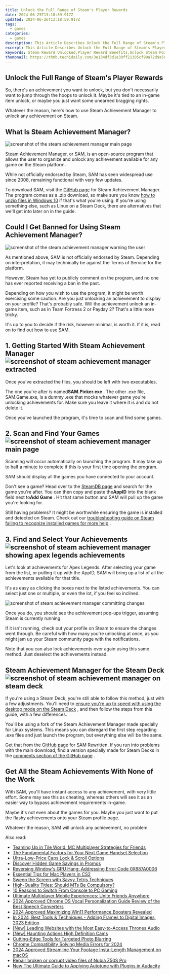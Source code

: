 ```yaml
---
title: Unlock the Full Range of Steam's Player Rewards
date: 2024-06-25T13:18:59.917Z
updated: 2024-06-26T13:18:59.917Z
tags:
  - games
categories:
  - games
description: This Article Describes Unlock the Full Range of Steam's Player Rewards
excerpt: This Article Describes Unlock the Full Range of Steam's Player Rewards
keywords: Steam Reward Unlocked,Player Reward Benefits,Unlock Steam Points,Maximize Player Rewards,Steam Rewards System,Gain Steam XP,Unlock Full Rewards
thumbnail: https://thmb.techidaily.com/3e134df3d1e30ff21305cf90a72d9a508b70a320e15fdc18733cb673b02e8a47.jpg
---
```


## Unlock the Full Range of Steam's Player Rewards

 So, there's an achievement you want to unlock, but you don't necessarily want to jump through the hoops to unlock it. Maybe it's tied to an in-game item unlock, or maybe you just want some unearned bragging rights.

 Whatever the reason, here's how to use Steam Achievement Manager to unlock any achievement on Steam.

## What Is Steam Achievement Manager?

![screenshot of the steam achievement manager main page](https://static1.makeuseofimages.com/wordpress/wp-content/uploads/2022/08/screenshot_of_steam_achievement_manager_main_page.jpg)

 Steam Achievement Manager, or SAM, is an open-source program that allows the user to organize and unlock any achievement available for any game on the Steam platform.

 While not officially endorsed by Steam, SAM has seen widespread use since 2008, remaining functional with very few updates.

 To download SAM, visit the [GitHub page](https://github.com/gibbed/SteamAchievementManager) for Steam Achievement Manager. The program comes as a .zip download, so make sure you know [how to unzip files in Windows 10](https://www.makeuseof.com/unzip-files-windows-10/) if that's what you're using. If you're using something else, such as Linux on a Steam Deck, there are alternatives that we'll get into later on in the guide.

## Could I Get Banned for Using Steam Achievement Manager?

![screenshot of the steam achievement manager warning the user](https://static1.makeuseofimages.com/wordpress/wp-content/uploads/2022/08/screenshot_of_steam_achievement_manager_warning_statistics.jpg)

 As mentioned above, SAM is not officially endorsed by Steam. Depending on interpretation, it may technically be against the Terms of Service for the platform.

 However, Steam has yet to publicly comment on the program, and no one has ever reported receiving a ban in the past.

 Depending on how you wish to use the program, it might be worth exercising some caution. Are you just unlocking an achievement to display on your profile? That's probably safe. Will the achievement unlock an in-game item, such as in Team Fortress 2 or Payday 2? That's a little more tricky.

 It's up to you to decide if the risk, however minimal, is worth it. If it is, read on to find out how to use SAM.

## 1\. Getting Started With Steam Achievement Manager ![screenshot of steam achievement manager extracted](https://static1.makeuseofimages.com/wordpress/wp-content/uploads/2022/08/screenshot_of_steam_achievement_manager_extracted_to_folder.jpg)

 Once you've extracted the files, you should be left with two executables.

 The one you're after is named**SAM.Picker.exe** . The other .exe file, SAM.Game.exe, is a dummy .exe that mocks whatever game you're unlocking achievements for. Make sure you leave it where it is and do not delete it.

 Once you've launched the program, it's time to scan and find some games.

## 2\. Scan and Find Your Games ![screenshot of steam achievement manager main page](https://static1.makeuseofimages.com/wordpress/wp-content/uploads/2022/08/screenshot_of_steam_achievement_manager_main_page_1.jpg)

 Scanning will occur automatically on launching the program. It may take up to half a minute to complete if this is your first time opening the program.

SAM should display all the games you have connected to your account.

 Don't see a game? Head over to the [SteamDB page](https://steamdb.info/apps/) and search for the game you're after. You can then copy and paste the**AppID** into the blank field next to**Add Game** . Hit that same button and SAM will pull up the game you're looking for.

 Still having problems? It might be worthwhile ensuring the game is installed and detected on Steam. Check out our [troubleshooting guide on Steam failing to recognize installed games for more help](https://www.makeuseof.com/steam-not-recognizing-installed-games-fix/) .

## 3\. Find and Select Your Achievements ![screenshot of steam achievement manager showing apex legends achievements](https://static1.makeuseofimages.com/wordpress/wp-content/uploads/2022/08/screenshot_of_steam_achievement_manager_apex_achievements_page.jpg)

 Let's look at achievements for Apex Legends. After selecting your game from the list, or pulling it up with the AppID, SAM will bring up a list of all the achievements available for that title.

 It's as easy as clicking the boxes next to the listed achievements. You can select just one or multiple, or even the lot, if you feel so inclined.

![screenshot of steam achievement manager committing changes](https://static1.makeuseofimages.com/wordpress/wp-content/uploads/2022/08/screenshot_of_steam_achievement_manager_commit_changes.jpg)

 Once you do, you should see the achievement pop-ups trigger, assuming Steam is currently running.

 If it isn't running, check out your profile on Steam to ensure the changes went through. Be careful with how many you're unlocking at once, as you might jam up your Steam community page with the notifications.

 Note that you can also lock achievements over again using this same method. Just deselect the achievements instead.

## Steam Achievement Manager for the Steam Deck ![screenshot of steam achievement manager on steam deck](https://static1.makeuseofimages.com/wordpress/wp-content/uploads/2023/08/screenshot_of_steam_achievement_manager_on_steam_deck.jpg)

 If you're using a Steam Deck, you're still able to follow this method, just with a few adjustments. You'll need to [ensure you're up to speed with using the desktop mode on the Steam Deck](https://www.makeuseof.com/how-to-use-steam-deck-as-a-desktop-replacement/) , and then follow the steps from this guide, with a few differences.

 You'll be using a fork of the Steam Achievement Manager made specially for Linux systems. This means you can disregard the first step regarding .exe files and just launch the program, but everything else will be the same.

 Get that from the [GitHub page](https://github.com/PaulCombal/SamRewritten) for SAM Rewritten. If you run into problems with the main download, find a version specially made for Steam Decks in the [comments section of the GitHub page](https://github.com/PaulCombal/SamRewritten/pull/142#issuecomment-1336530106) .

## Get All the Steam Achievements With None of the Work

 With SAM, you'll have instant access to any achievement, with very little effort. Some may see this as cheating, whereas others will see it as an easier way to bypass achievement requirements in-game.

 Maybe it's not even about the games for you. Maybe you just want to put the flashy achievements onto your Steam profile page.

Whatever the reason, SAM will unlock any achievement, no problem.


<ins class="adsbygoogle"
     style="display:block"
     data-ad-format="autorelaxed"
     data-ad-client="ca-pub-7571918770474297"
     data-ad-slot="1223367746"></ins>



<ins class="adsbygoogle"
     style="display:block"
     data-ad-client="ca-pub-7571918770474297"
     data-ad-slot="8358498916"
     data-ad-format="auto"
     data-full-width-responsive="true"></ins>

<span class="atpl-alsoreadstyle">Also read:</span>
<div><ul>
<li><a href="https://games-able.techidaily.com/teaming-up-in-tile-world-mc-multiplayer-strategies-for-friends/"><u>Teaming Up in Tile World: MC Multiplayer Strategies for Friends</u></a></li>
<li><a href="https://games-able.techidaily.com/the-fundamental-factors-for-your-next-game-handset-selection/"><u>The Fundamental Factors for Your Next Game Handset Selection</u></a></li>
<li><a href="https://games-able.techidaily.com/ultra-low-price-caps-lock-and-scroll-options/"><u>Ultra-Low-Price Caps Lock & Scroll Options</u></a></li>
<li><a href="https://games-able.techidaily.com/discover-hidden-game-savings-in-promos/"><u>Discover Hidden Game Savings in Promos</u></a></li>
<li><a href="https://games-able.techidaily.com/reversing-windows-gpu-hang-addressing-error-code-0x887a0006/"><u>Reversing Window's GPU Hang: Addressing Error Code 0X887A0006</u></a></li>
<li><a href="https://games-able.techidaily.com/essential-tips-for-mac-players-in-cs2/"><u>Essential Tips for Mac Players in CS2</u></a></li>
<li><a href="https://games-able.techidaily.com/sweep-the-screen-with-savvy-tetris-techniques/"><u>Sweep the Screen with Savvy Tetris Techniques</u></a></li>
<li><a href="https://games-able.techidaily.com/high-quality-titles-should-mts-be-compulsory/"><u>High-Quality Titles: Should MTs Be Compulsory?</u></a></li>
<li><a href="https://games-able.techidaily.com/10-reasons-to-switch-from-console-to-pc-gaming/"><u>10 Reasons to Switch From Console to PC Gaming</u></a></li>
<li><a href="https://games-able.techidaily.com/ultimate-multiplayer-mobile-experiences-unite-friends-anywhere/"><u>Ultimate Multiplayer Mobile Experiences: Unite Friends Anywhere</u></a></li>
<li><a href="https://extra-information.techidaily.com/2024-approved-chrome-os-vocal-personalization-guide-review-of-the-best-speech-converters/"><u>2024 Approved  Chrome OS Vocal Personalization Guide  Review of the Best Speech Converters</u></a></li>
<li><a href="https://extra-guidance.techidaily.com/2024-approved-maximizing-win11-performance-boosters-revealed/"><u>2024 Approved  Maximizing Win11  Performance Boosters Revealed</u></a></li>
<li><a href="https://extra-tips.techidaily.com/in-2024-best-tools-and-techniques-adding-frames-to-digital-images-2023-edition/"><u>In 2024, Best Tools & Techniques - Adding Frames to Digital Images, 2023 Edition</u></a></li>
<li><a href="https://extra-approaches.techidaily.com/new-leading-websites-with-the-most-easy-to-access-thrones-audio/"><u>[New] Leading Websites with the Most Easy-to-Access Thrones Audio</u></a></li>
<li><a href="https://some-knowledge.techidaily.com/new-haunting-actions-high-definition-cams/"><u>[New] Haunting Actions  High Definition Cams</u></a></li>
<li><a href="https://extra-hints.techidaily.com/cutting-edge-tools-for-targeted-photo-blurring/"><u>Cutting-Edge Tools for Targeted Photo Blurring</u></a></li>
<li><a href="https://facebook-video-recording.techidaily.com/chrome-compatibility-solving-media-errors-for-2024/"><u>Chrome Compatibility  Solving Media Errors for 2024</u></a></li>
<li><a href="https://instagram-clips.techidaily.com/2024-approved-streamline-your-footage-insta-length-management-on-macos/"><u>2024 Approved  Streamline Your Footage  Insta-Length Management on macOS</u></a></li>
<li><a href="https://techidaily.com/repair-broken-or-corrupt-video-files-of-nubia-z50s-pro-by-stellar-video-repair-mobile-video-repair/"><u>Repair broken or corrupt video files of Nubia Z50S Pro</u></a></li>
<li><a href="https://audio-shaping.techidaily.com/new-the-ultimate-guide-to-applying-autotune-with-plugins-in-audacity/"><u>New The Ultimate Guide to Applying Autotune with Plugins in Audacity</u></a></li>
</ul></div>
